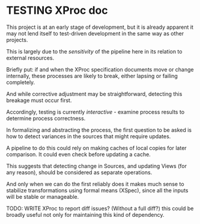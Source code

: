 # TESTING XProc doc

This project is at an early stage of development, but it is already apparent it may not lend itself to test-driven development in the same way as other projects.

This is largely due to the *sensitivity* of the pipeline here in its relation to external resources.

Briefly put: if and when the XProc specification documents move or change internally, these processes are likely to break, either lapsing or failing completely.

And while corrective adjustment may be straightforward, detecting this breakage must occur first.

Accordingly, testing is currently *interactive* - examine process results to determine process correctness.

In formalizing and abstracting the process, the first question to be asked is how to detect variances in the sources that might require updates.

A pipeline to do this could rely on making caches of local copies for later comparison. It could even check before updating a cache.

This suggests that detecting change in Sources, and updating Views (for any reason), should be considered as separate operations.

And only when we can do the first reliably does it makes much sense to stabilize transformations using formal means (XSpec), since all the inputs will be stable or manageable.

TODO: WRITE XProc to report diff issues? (Without a full diff?) this could be broadly useful not only for maintaining this kind of dependency.


